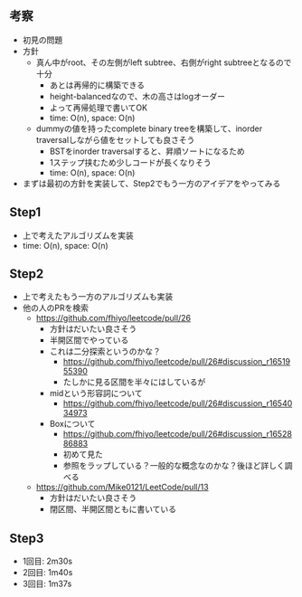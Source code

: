 ## 考察
- 初見の問題
- 方針
    - 真ん中がroot、その左側がleft subtree、右側がright subtreeとなるので十分
        - あとは再帰的に構築できる
        - height-balancedなので、木の高さはlogオーダー
        - よって再帰処理で書いてOK
        - time: O(n), space: O(n)
    - dummyの値を持ったcomplete binary treeを構築して、inorder traversalしながら値をセットしても良さそう
        - BSTをinorder traversalすると、昇順ソートになるため
        - 1ステップ挟むため少しコードが長くなりそう
        - time: O(n), space: O(n)
- まずは最初の方針を実装して、Step2でもう一方のアイデアをやってみる

## Step1
- 上で考えたアルゴリズムを実装
- time: O(n), space: O(n)

## Step2
- 上で考えたもう一方のアルゴリズムも実装
- 他の人のPRを検索
    - https://github.com/fhiyo/leetcode/pull/26
        - 方針はだいたい良さそう
        - 半開区間でやっている
        - これは二分探索というのかな？
            - https://github.com/fhiyo/leetcode/pull/26#discussion_r1651955390
            - たしかに見る区間を半々にはしているが
        - midという形容詞について
            - https://github.com/fhiyo/leetcode/pull/26#discussion_r1654034973
        - Boxについて
            - https://github.com/fhiyo/leetcode/pull/26#discussion_r1652886883
            - 初めて見た
            - 参照をラップしている？一般的な概念なのかな？後ほど詳しく調べる
    - https://github.com/Mike0121/LeetCode/pull/13
        - 方針はだいたい良さそう
        - 閉区間、半開区間ともに書いている

## Step3
- 1回目: 2m30s
- 2回目: 1m40s
- 3回目: 1m37s
